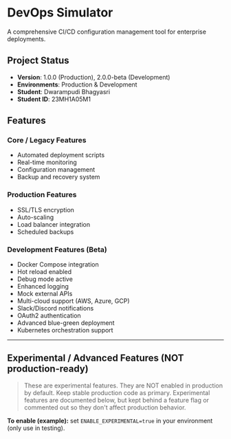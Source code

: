 # DevOps Simulator

A comprehensive CI/CD configuration management tool for enterprise deployments.

## Project Status
- **Version**: 1.0.0 (Production), 2.0.0-beta (Development)
- **Environments**: Production & Development
- **Student**: Dwarampudi Bhagyasri
- **Student ID**: 23MH1A05M1

## Features

### Core / Legacy Features
- Automated deployment scripts
- Real-time monitoring
- Configuration management
- Backup and recovery system

### Production Features
- SSL/TLS encryption
- Auto-scaling
- Load balancer integration
- Scheduled backups

### Development Features (Beta)
- Docker Compose integration
- Hot reload enabled
- Debug mode active
- Enhanced logging
- Mock external APIs
- Multi-cloud support (AWS, Azure, GCP)
- Slack/Discord notifications
- OAuth2 authentication
- Advanced blue-green deployment
- Kubernetes orchestration support

---

## Experimental / Advanced Features (NOT production-ready)
> These are experimental features. They are NOT enabled in production by default.
> Keep stable production code as primary. Experimental features are documented below,
> but kept behind a feature flag or commented out so they don't affect production behavior.

**To enable (example):** set `ENABLE_EXPERIMENTAL=true` in your environment (only use in testing).

<!--
EXPERIMENTAL BUILD - Advanced CI/CD configuration management with AI integration.

Version: 3.0.0-experimental  
Environment: Testing  
Maintainer: DevOps Innovation Team

Cutting-Edge Features (experimental):
- 🤖 AI-powered deployment optimization
- 🌐 Multi-cloud orchestration (AWS, Azure, GCP, DigitalOcean)
- 📈 Predictive scaling with machine learning
- 🔒 Zero-trust security architecture
- 🌊 Event-driven architecture
- 🎯 Chaos engineering tools

Quick Start - Advanced Mode (experimental):
```bash
# Install AI dependencies
pip install tensorflow keras

# Initialize AI models
./scripts/init-ai-models.sh

# Start with AI-enhanced mode
npm run start:ai
